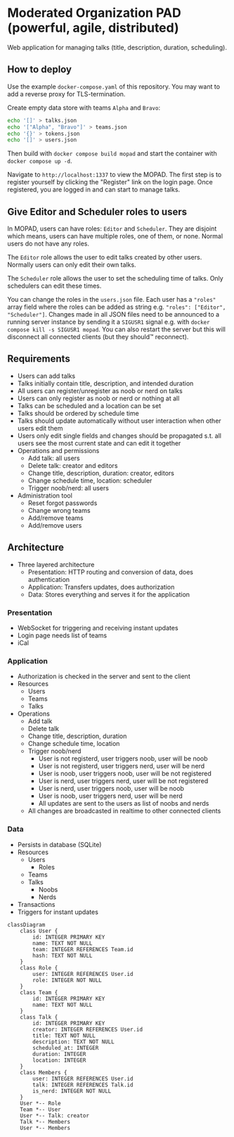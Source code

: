 # Moderated Organization PAD (powerful, agile, distributed)

Web application for managing talks (title, description, duration, scheduling).

## How to deploy

Use the example `docker-compose.yaml` of this repository.
You may want to add a reverse proxy for TLS-termination.

Create empty data store with teams `Alpha` and `Bravo`:

```bash
echo '[]' > talks.json
echo '["Alpha", "Bravo"]' > teams.json
echo '{}' > tokens.json
echo '[]' > users.json
```

Then build with `docker compose build mopad` and start the container with `docker compose up -d`.

Navigate to `http://localhost:1337` to view the MOPAD.
The first step is to register yourself by clicking the "Register" link on the login page.
Once registered, you are logged in and can start to manage talks.

## Give Editor and Scheduler roles to users

In MOPAD, users can have roles: `Editor` and `Scheduler`.
They are disjoint which means, users can have multiple roles, one of them, or none.
Normal users do not have any roles.

The `Editor` role allows the user to edit talks created by other users.
Normally users can only edit their own talks.

The `Scheduler` role allows the user to set the scheduling time of talks.
Only schedulers can edit these times.

You can change the roles in the `users.json` file.
Each user has a `"roles"` array field where the roles can be added as string e.g. `"roles": ["Editor", "Scheduler"]`.
Changes made in all JSON files need to be announced to a running server instance by sending it a `SIGUSR1` signal e.g. with `docker compose kill -s SIGUSR1 mopad`.
You can also restart the server but this will disconnect all connected clients (but they should™ reconnect).

## Requirements

- Users can add talks
- Talks initially contain title, description, and intended duration
- All users can register/unregister as noob or nerd on talks
- Users can only register as noob or nerd or nothing at all
- Talks can be scheduled and a location can be set
- Talks should be ordered by schedule time
- Talks should update automatically without user interaction when other users edit them
- Users only edit single fields and changes should be propagated s.t. all users see the most current state and can edit it together
- Operations and permissions
    - Add talk: all users
    - Delete talk: creator and editors
    - Change title, description, duration: creator, editors
    - Change schedule time, location: scheduler
    - Trigger noob/nerd: all users
- Administration tool
    - Reset forgot passwords
    - Change wrong teams
    - Add/remove teams
    - Add/remove users

## Architecture

- Three layered architecture
    - Presentation: HTTP routing and conversion of data, does authentication
    - Application: Transfers updates, does authorization
    - Data: Stores everything and serves it for the application

### Presentation

- WebSocket for triggering and receiving instant updates
- Login page needs list of teams
- iCal

### Application

- Authorization is checked in the server and sent to the client
- Resources
    - Users
    - Teams
    - Talks
- Operations
    - Add talk
    - Delete talk
    - Change title, description, duration
    - Change schedule time, location
    - Trigger noob/nerd
        - User is not registerd, user triggers noob, user will be noob
        - User is not registerd, user triggers nerd, user will be nerd
        - User is noob, user triggers noob, user will be not registered
        - User is nerd, user triggers nerd, user will be not registered
        - User is nerd, user triggers noob, user will be noob
        - User is noob, user triggers nerd, user will be nerd
        - All updates are sent to the users as list of noobs and nerds
    - All changes are broadcasted in realtime to other connected clients

### Data

- Persists in database (SQLite)
- Resources
    - Users
        - Roles
    - Teams
    - Talks
        - Noobs
        - Nerds
- Transactions
- Triggers for instant updates

```mermaid
classDiagram
    class User {
        id: INTEGER PRIMARY KEY
        name: TEXT NOT NULL
        team: INTEGER REFERENCES Team.id
        hash: TEXT NOT NULL
    }
    class Role {
        user: INTEGER REFERENCES User.id
        role: INTEGER NOT NULL
    }
    class Team {
        id: INTEGER PRIMARY KEY
        name: TEXT NOT NULL
    }
    class Talk {
        id: INTEGER PRIMARY KEY
        creator: INTEGER REFERENCES User.id
        title: TEXT NOT NULL
        description: TEXT NOT NULL
        scheduled_at: INTEGER
        duration: INTEGER
        location: INTEGER
    }
    class Members {
        user: INTEGER REFERENCES User.id
        talk: INTEGER REFERENCES Talk.id
        is_nerd: INTEGER NOT NULL
    }
    User *-- Role
    Team *-- User
    User *-- Talk: creator
    Talk *-- Members
    User *-- Members
```
